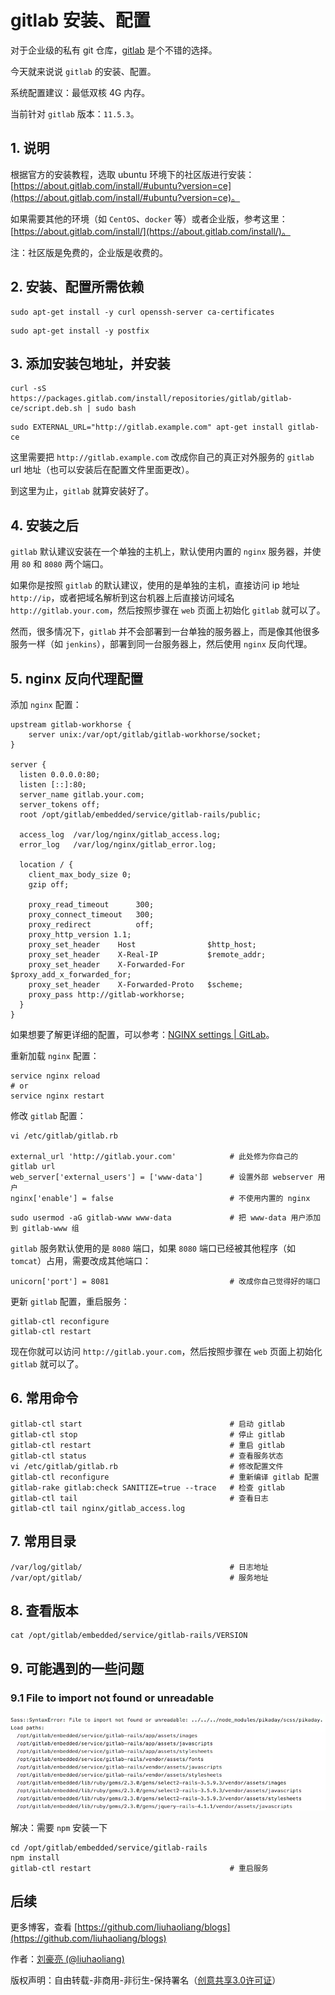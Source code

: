 # gitlab 安装、配置

对于企业级的私有 git 仓库，[gitlab](https://about.gitlab.com/) 是个不错的选择。

今天就来说说 `gitlab` 的安装、配置。

系统配置建议：最低双核 4G 内存。

当前针对 `gitlab` 版本：`11.5.3`。

## 1. 说明

根据官方的安装教程，选取 ubuntu 环境下的社区版进行安装：[https://about.gitlab.com/install/#ubuntu?version=ce](https://about.gitlab.com/install/#ubuntu?version=ce)。

如果需要其他的环境（如 `CentOS`、`docker` 等）或者企业版，参考这里：[https://about.gitlab.com/install/](https://about.gitlab.com/install/)。

注：社区版是免费的，企业版是收费的。

## 2. 安装、配置所需依赖

```
sudo apt-get install -y curl openssh-server ca-certificates
```

```
sudo apt-get install -y postfix
```

## 3. 添加安装包地址，并安装

```
curl -sS https://packages.gitlab.com/install/repositories/gitlab/gitlab-ce/script.deb.sh | sudo bash
```

```
sudo EXTERNAL_URL="http://gitlab.example.com" apt-get install gitlab-ce
```

这里需要把 `http://gitlab.example.com` 改成你自己的真正对外服务的 `gitlab` url 地址（也可以安装后在配置文件里面更改）。

到这里为止，`gitlab` 就算安装好了。

## 4. 安装之后

`gitlab` 默认建议安装在一个单独的主机上，默认使用内置的 `nginx` 服务器，并使用 `80` 和 `8080` 两个端口。

如果你是按照 `gitlab` 的默认建议，使用的是单独的主机，直接访问 ip 地址 `http://ip`，或者把域名解析到这台机器上后直接访问域名 `http://gitlab.your.com`，然后按照步骤在 `web` 页面上初始化 `gitlab` 就可以了。

然而，很多情况下，`gitlab` 并不会部署到一台单独的服务器上，而是像其他很多服务一样（如 `jenkins`），部署到同一台服务器上，然后使用 `nginx` 反向代理。

## 5. nginx 反向代理配置

添加 `nginx` 配置：

```
upstream gitlab-workhorse {
    server unix:/var/opt/gitlab/gitlab-workhorse/socket;
}

server {
  listen 0.0.0.0:80;
  listen [::]:80;
  server_name gitlab.your.com;
  server_tokens off;
  root /opt/gitlab/embedded/service/gitlab-rails/public;

  access_log  /var/log/nginx/gitlab_access.log;
  error_log   /var/log/nginx/gitlab_error.log;

  location / {
    client_max_body_size 0;
    gzip off;

    proxy_read_timeout      300;
    proxy_connect_timeout   300;
    proxy_redirect          off;
    proxy_http_version 1.1;
    proxy_set_header    Host                $http_host;
    proxy_set_header    X-Real-IP           $remote_addr;
    proxy_set_header    X-Forwarded-For     $proxy_add_x_forwarded_for;
    proxy_set_header    X-Forwarded-Proto   $scheme;
    proxy_pass http://gitlab-workhorse;
  }
}
```

如果想要了解更详细的配置，可以参考：[NGINX settings | GitLab](https://docs.gitlab.com/omnibus/settings/nginx.html)。

重新加载 `nginx` 配置：

```
service nginx reload
# or
service nginx restart
```

修改 `gitlab` 配置：

```
vi /etc/gitlab/gitlab.rb

external_url 'http://gitlab.your.com'            # 此处修为你自己的 gitlab url
web_server['external_users'] = ['www-data']      # 设置外部 webserver 用户
nginx['enable'] = false                          # 不使用内置的 nginx
```

```
sudo usermod -aG gitlab-www www-data             # 把 www-data 用户添加到 gitlab-www 组 
```

`gitlab` 服务默认使用的是 `8080` 端口，如果 `8080` 端口已经被其他程序（如 `tomcat`）占用，需要改成其他端口：

```
unicorn['port'] = 8081                           # 改成你自己觉得好的端口
```

更新 `gitlab` 配置，重启服务：

```
gitlab-ctl reconfigure
gitlab-ctl restart
```

现在你就可以访问 `http://gitlab.your.com`，然后按照步骤在 `web` 页面上初始化 `gitlab` 就可以了。

## 6. 常用命令

```
gitlab-ctl start                                 # 启动 gitlab
gitlab-ctl stop                                  # 停止 gitlab
gitlab-ctl restart                               # 重启 gitlab
gitlab-ctl status                                # 查看服务状态
vi /etc/gitlab/gitlab.rb                         # 修改配置文件
gitlab-ctl reconfigure                           # 重新编译 gitlab 配置
gitlab-rake gitlab:check SANITIZE=true --trace   # 检查 gitlab
gitlab-ctl tail                                  # 查看日志
gitlab-ctl tail nginx/gitlab_access.log
```

## 7. 常用目录

```
/var/log/gitlab/                                 # 日志地址 
/var/opt/gitlab/                                 # 服务地址 
```

## 8. 查看版本

```
cat /opt/gitlab/embedded/service/gitlab-rails/VERSION
```

## 9. 可能遇到的一些问题

### 9.1 File to import not found or unreadable

![](../images/966.png)

解决：需要 `npm` 安装一下

```
cd /opt/gitlab/embedded/service/gitlab-rails
npm install
gitlab-ctl restart                               # 重启服务
```

## 后续

更多博客，查看 [https://github.com/liuhaoliang/blogs](https://github.com/liuhaoliang/blogs)

作者：[刘豪亮 (@liuhaoliang)](https://github.com/liuhaoliang)

版权声明：自由转载-非商用-非衍生-保持署名（[创意共享3.0许可证](https://creativecommons.org/licenses/by-nc-nd/3.0/deed.zh)）
